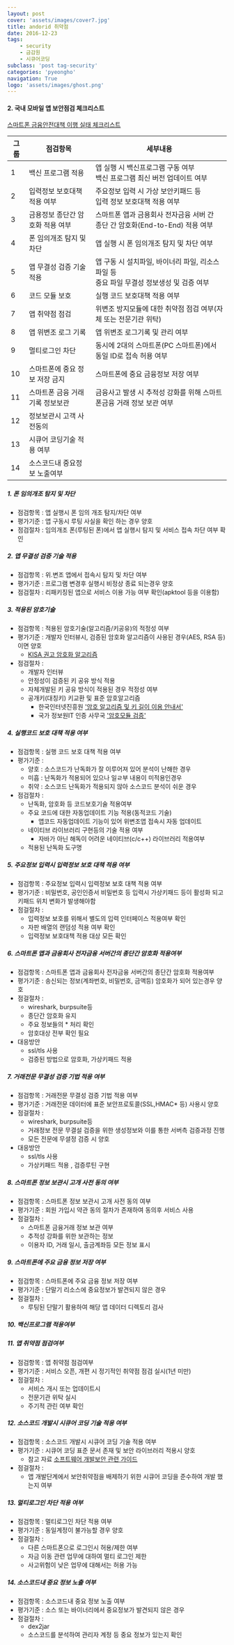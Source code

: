 ```yaml
---
layout: post
cover: 'assets/images/cover7.jpg'
title: andorid 취약점
date: 2016-12-23
tags: 
    - security
    - 금감원
    - 시큐어코딩
subclass: 'post tag-security'
categories: 'pyeongho'
navigation: True
logo: 'assets/images/ghost.png'    
---
```




#### 2. 국내 모바일 앱 보안점검 체크리스트
[스마트폰 금융안전대책 이행 실태 체크리스트](http://wikisecurity.net/etc:%EC%8A%A4%EB%A7%88%ED%8A%B8%ED%8F%B0_%EA%B8%88%EC%9C%B5%EC%95%88%EC%A0%84%EB%8C%80%EC%B1%85_%EC%9D%B4%ED%96%89%EC%8B%A4%ED%83%9C_%EC%B2%B4%ED%81%AC%EB%A6%AC%EC%8A%A4%ED%8A%B8)

| 그룹 | 점검항목 | 세부내용 |
| ---- | ---- | ---- |
| 1  | 백신 프로그램 적용 | 앱 실행 시 백신프로그램 구동 여부 <br>백신 프로그램 최신 버전 업데이트 여부 |
| 2  | 입력정보 보호대책 적용 여부 | 주요정보 입력 시 가상 보안키패드 등<br> 입력 정보 보호대책 적용 여부 |
| 3  | 금용정보 종단간 암호화 적용 여부| 스마트폰 앱과 금용회사 전자금융 서버 간<br> 종단 간 암호화(End-to-End) 적용 여부 |
| 4  | 폰 임의개조 탐지 및 차단 | 앱 실행 시 폰 임의개조 탐지 및 차단 여부 |
| 5  | 앱 무결성 검증 기술 적용 | 앱 구동 시 설치파일, 바이너리 파일, 리소스 파일 등<br> 중요 파일 무결성 정보생성 및 검증 여부 |
| 6  | 코드 모듈 보호 | 실행 코드 보호대책 적용 여부 |
| 7  | 앱 취약점 점검 | 위변조 방지모듈에 대한 취약점 점검 여부(자체 또는 전문기관 위탁) |
| 8  | 앱 위변조 로그 기록 | 앱 위변조 로그기록 및 관리 여부 |
| 9  | 멀티로그인 차단 | 동시에 2대의 스마트폰(PC 스마트폰)에서 동일 ID로 접속 허용 여부 |
| 10  | 스마트폰에 중요 정보 저장 금지 | 스마트폰에 중요 금융정보 저장 여부 |
| 11  | 스마트폰 금융 거래기록 정보보관 |  금융사고 발생 시 추적성 강화를 위해 스마트폰금융 거래 정보 보관 여부 |
| 12  | 정보보관시 고객 사전동의 |
| 13  | 시큐어 코딩기술 적용 여부 |
| 14  | 소스코드내 중요정보 노출여부 |



##### 1. 폰 임의개조 탐지 및 차단
  - 점검항목 : 앱 실행시 폰 임의 개조 탐지/차단 여부
  - 평가기준 : 앱 구동시 루팅 사실을 확인 하는 경우 양호
  - 점검절차 : 임의개조 폰(루팅된 폰)에서 앱 실행시 탐지 및 서비스 접속 차단 여부 확인 

##### 2. 앱 무결성 검증 기술 적용
  - 점검항목 : 위.변조 앱에서 접속시 탐지 및 차단 여부
  - 평가기준 : 프로그램 변경후 실행시 비정상 종료 되는경우 양호
  - 점검절차 : 리패키징된 앱으로 서비스 이용 가능 여부 확인(apktool 등을 이용함)
  
##### 3. 적용된 암호기술
  - 점검항목 : 적용된 암호기술(알고리즘/키공유)의 적정성 여부 
  - 평가기준 : 개발자 인터뷰시, 검증된 암호화 알고리즘이 사용된 경우(AES, RSA 등) 이면 양호
    - [KISA 권고 암호화 알고리즘](https://seed.kisa.or.kr/iwt/ko/guide/EgovGuideDetail.do?bbsId=BBSMSTR_000000000011&nttId=31&pageIndex=1&searchCnd=&searchWrd=)
  - 점검절차 : 
    - 개발자 인터뷰
    - 안정성이 검증된 키 공유 방식 적용 
    - 자체개발된 키 공유 방식이 적용된 경우 적정성 여부
    - 공개키(대칭키) 키교환 및 표준 암호알고리즘 
      - 한국인터넷진흥원 ['암호 알고리즘 및 키 길이 이용 안내서'](http://seed.kisa.or.kr/iwt/ko/guide/EgovGuideDetail.do?bbsId=BBSMSTR_000000000011&nttId=31&pageIndex=1&searchCnd=&searchWrd=)
      - 국가 정보원IT 인증 사무국 ['암호모듈 검증'](http://www.nis.go.kr/AF/1_7_3_1.do)

##### 4. 실행코드 보호 대책 적용 여부
  - 점검항목 : 실행 코드 보호 대책 적용 여부
  - 평가기준 :  
    - 양호 : 소스코드가 난독화가 잘 이루어져 있어 분석이 난해한 경우
    - 미흡 : 난독화가 적용되어 있으나 일ㄹ부 내용이 미적용인경우
    - 취약 : 소스코드 난독화가 적용되지 않아 소스코드 분석이 쉬운 경우
  - 점검절차 : 
    - 난독화, 암호화 등 코드보호기술 적용여부
    - 주요 코드에 대한 자동업데이트 기능 적용(동적코드 기술)
      - 앱코드 자동업데이트 기능이 있어  위변조앱 접속시 자동 업데이트
    - 네이티브 라이브러리 구현등의 기술 적용 여부
      - 자바가 아닌 해독이 어려운 네이티브(c/c++) 라이브러리 적용여부
    - 적용된 난독화 도구명 

      
##### 5. 주요정보 입력시 입력정보 보호 대책 적용 여부
  - 점검항목 : 주요정보 입력시 입력정보 보호 대책 적용 여부
  - 평가기준 : 비밀번호, 공인인증서 비밀번호 등 입력시 가상키패드 등이 활성화 되고 키패드 위치 변화가 발생해야함 
  - 점걸절차 : 
    - 입력정보 보호를 위해서 별도의 입력 인터페이스 적용여부 확인
    - 자판 배열의 랜덤성 적용 여부 확인
    - 입력정보 보호대책 적용 대상 모든 확인


##### 6. 스마트폰 앱과 금융회사 전자금융 서버간의 종단간 암호화 적용여부
  - 점검항목 : 스마트폰 앱과 금융회사 전자금융 서버간의 종단간 암호화 적용여부
  - 평가기준 : 송신되는 정보(계좌번호, 비밀번호, 금액등) 암호화가 되어 있는경우 양호
  - 점걸절차 : 
    - wireshark, burpsuite등 
    - 종단간 암호화 유지
    - 주요 정보들의 * 처리 확인 
    - 암호대상 전부 확인 필요
  - 대응방안 
    - ssl/tls 사용
    - 검증된 방법으로 암호화, 가상키패드 적용  
   
##### 7. 거래전문 무결성 검증 기법 적용 여부
  - 점검항목 : 거래전문 무결성 검증 기법 적용 여부
  - 평가기준 : 거래전문 데이터에 표준 보안프로토콜(SSL,HMAC* 등) 사용시 양호
  - 점걸절차 : 
    - wireshark, burpsuite등 
    - 거래정보 전문 무결설 검증을 위한 생성정보와 이를 통한 서버측 검증과정 진행
    - 모든 전문에 무셜정 검증 시 양호
  - 대응방안 
    - ssl/tls 사용
    - 가상키패드 적용 , 검증루틴 구현 


##### 8. 스마트폰 정보 보관시 고개 사전 동의 여부
  - 점검항목 : 스마트폰 정보 보관시 고개 사전 동의 여부
  - 평가기준 : 회원 가입시 약관 동의 절차가 존재하여 동의후 서비스 사용
  - 점걸절차 : 
    - 스마트폰 금융거래  정보 보관 여부
    - 추적성 강화를 위한 보관하는 정보
    - 이용자 ID, 거래 일시, 출금계좌등 모든 정보 표시

##### 9. 스마트폰에 주요 금융 정보 저장 여부
  - 점검항목 : 스마트폰에 주요 금융 정보 저장 여부
  - 평가기준 : 단말기 리소스에 중요정보가 발견되지 않은 경우
  - 점걸절차 : 
    - 루팅된 단말기 활용하여 해당 앱 데이터 디렉토리 검사    

##### 10. 백신프로그램 적용여부

##### 11. 앱 취약점 점검여부
  - 점검항목 : 앱 취약점 점검여부
  - 평가기준 : 서비스 오픈, 개편 시 정기적인 취약점 점검 실시(1년 미만)
  - 점걸절차 : 
    - 서비스 개시 또는 업데이트시
    - 전문기관 위탁 실시
    - 주기적 관린 여부 확인     


##### 12. 소스코드 개발시 시큐어 코딩 기술 적용 여부
  - 점검항목 : 소스코드 개발시 시큐어 코딩 기술 적용 여부
  - 평가기준 : 시큐어 코딩 표준 문서 존재 및 보안 라이브러리 적용시 양호
    - 참고 자료 [소프트웨어 개발보안 관련 가이드](http://www.moi.go.kr/frt/bbs/type001/commonSelectBoardArticle.do?bbsId=BBSMSTR_000000000015&nttId=39994)
  - 점걸절차 : 
    - 앱 개발단계에서 보안취약점을 배제하기 위한 시큐어 코딩을 준수하여 개발 했는지 여부
    

##### 13. 멀티로그인 차단 적용 여부
  - 점검항목 : 멀티로그인 차단 적용 여부
  - 평가기준 : 동일계정이 불가능할 경우 양호
  - 점걸절차 : 
    - 다른 스마트폰으로 로그인시 허용/제한 여부 
    - 자금 이동 관련 업무에 대하여 멀티 로그인 제한 
    - 사고위험이 낮은 업무에 대해서는 허용 가능 
    
##### 14. 소스코드내 중요 정보 노출 여부
  - 점검항목 : 소스코드내 중요 정보 노출 여부
  - 평가기준 : 소스 또는 바이너리에서 중요정보가 발견되지 않은 경우
  - 점걸절차 : 
    - dex2jar 
    - 소스코드를 분석하여 관리자 계정 등 중요 정보가 있는지 확인
    